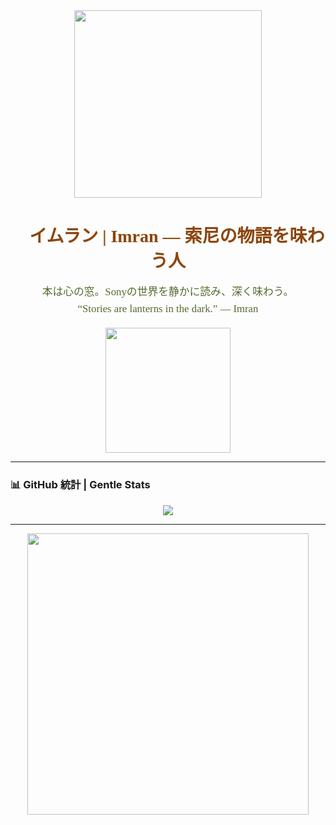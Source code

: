<!--
    I M R A N   -   索尼の作品を読む人
-->

<div align="center">

  <img src="https://i.giphy.com/media/v1.Y2lkPTc5MGI3NjExeXQ0aW1nM2ZwZ3R2cWZ3a3F5eG1pZjB0d3FtZ2Fsb2F5d2J5c3ZyM3FqZ2Z5dXN4d2Z0cWZlayZlcD12MV9pbnRlcm5hbF9naWZfYnlfaWQmY3Q9Zw/26BRv0ThflsHCqDrG/giphy.gif" width="300"/>

  <h1 style="font-family: 'Hiragino Mincho Pro', serif; color: #8b4513; text-shadow: 1px 1px 0 #f5f5dc;">
    🍵 イムラン | Imran — 索尼の物語を味わう人
  </h1>

  <p style="font-size: 1.2em; color: #556b2f; font-family: 'Yu Mincho', serif; line-height: 1.6;">
    本は心の窓。Sonyの世界を静かに読み、深く味わう。<br>
    “Stories are lanterns in the dark.” — Imran
  </p>

  <img src="https://i.imgur.com/8V5QZ7m.png" width="200"/>

</div>

---

### 📊 GitHub 統計 | Gentle Stats

<p align="center">
  <img src="https://github-readme-stats.vercel.app/api?username=imranreader&show_icons=true&theme=buefy&border_radius=10&bg_color=f5,fffaf0,8b4513&title_color=8b4513&text_color=556b2f" />
</p>

---



<div align="center">
  <img src="https://i.imgur.com/8f3Zb1X.png" width="450"/>
</div>
